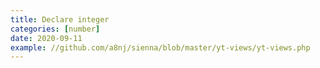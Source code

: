 ```yaml
---
title: Declare integer
categories: [number]
date: 2020-09-11
example: //github.com/a8nj/sienna/blob/master/yt-views/yt-views.php
---
```


